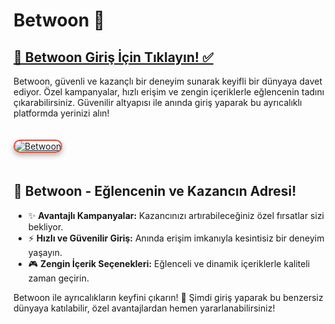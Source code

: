 <h1>Betwoon 🎯</h1>

<h2><a href="https://cutt.ly/BetwoonLink">💎 Betwoon Giriş İçin Tıklayın! ✅</a></h2>
<p>Betwoon, güvenli ve kazançlı bir deneyim sunarak keyifli bir dünyaya davet ediyor. Özel kampanyalar, hızlı erişim ve zengin içeriklerle eğlencenin tadını çıkarabilirsiniz. Güvenilir altyapısı ile anında giriş yaparak bu ayrıcalıklı platformda yerinizi alın!</p>

<a href="https://cutt.ly/BetwoonLink" title="Betwoon">
  <img src="https://i.ibb.co/BtMhhf6/g-venligiris.jpg" alt="Betwoon" style="max-width: 100%; border: 2px solid #e74c3c; border-radius: 12px; box-shadow: 0 4px 8px rgba(0,0,0,0.3); margin: 20px 0;">
</a>

<h2>🌟 Betwoon - Eğlencenin ve Kazancın Adresi!</h2>
<ul>
  <li>✨ <strong>Avantajlı Kampanyalar:</strong> Kazancınızı artırabileceğiniz özel fırsatlar sizi bekliyor.</li>
  <li>⚡ <strong>Hızlı ve Güvenilir Giriş:</strong> Anında erişim imkanıyla kesintisiz bir deneyim yaşayın.</li>
  <li>🎮 <strong>Zengin İçerik Seçenekleri:</strong> Eğlenceli ve dinamik içeriklerle kaliteli zaman geçirin.</li>
</ul>

<p>Betwoon ile ayrıcalıkların keyfini çıkarın! 💎 Şimdi giriş yaparak bu benzersiz dünyaya katılabilir, özel avantajlardan hemen yararlanabilirsiniz!</p>
